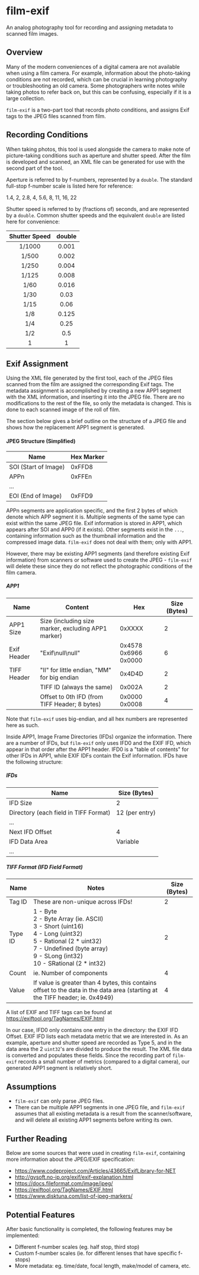 # film-exif

An analog photography tool for recording and assigning metadata to scanned film images.

## Overview

Many of the modern conveniences of a digital camera are not available when using a film camera. For example, information about the photo-taking conditions are not recorded, which can be crucial in learning photography or troubleshooting an old camera. Some photographers write notes while taking photos to refer back on, but this can be confusing, especially if it is a large collection.

`film-exif` is a two-part tool that records photo conditions, and assigns Exif tags to the JPEG files scanned from film.



## Recording Conditions

When taking photos, this tool is used alongside the camera to make note of picture-taking conditions such as aperture and shutter speed. After the film is developed and scanned, an XML file can be generated for use with the second part of the tool.

Aperture is referred to by f-numbers, represented by a `double`. The standard full-stop f-number scale is listed here for reference:

1.4, 2, 2.8, 4, 5.6, 8, 11, 16, 22

Shutter speed is referred to by (fractions of) seconds, and are represented by a `double`. Common shutter speeds and the equivalent `double` are listed here for convenience:

| Shutter Speed | double |
| :-----------: | :----: |
|    1/1000     | 0.001  |
|     1/500     | 0.002  |
|     1/250     | 0.004  |
|     1/125     | 0.008  |
|     1/60      | 0.016  |
|     1/30      |  0.03  |
|     1/15      |  0.06  |
|      1/8      | 0.125  |
|      1/4      |  0.25  |
|      1/2      |  0.5   |
|       1       |   1    |



## Exif Assignment

Using the XML file generated by the first tool, each of the JPEG files scanned from the film are assigned the corresponding Exif tags. The metadata assignment is accomplished by creating a new APP1 segment with the XML information, and inserting it into the JPEG file. There are no modifications to the rest of the file, so only the metadata is changed. This is done to each scanned image of the roll of film.

The section below gives a brief outline on the structure of a JPEG file and shows how the replacement APP1 segment is generated.



#### JPEG Structure (Simplified)

| Name                 | Hex Marker |
| -------------------- | ---------- |
| SOI (Start of Image) | 0xFFD8     |
| APPn                 | 0xFFEn     |
| ...                  |            |
| EOI (End of Image)   | 0xFFD9     |

APPn segments are application specific, and the first 2 bytes of which denote which APP segment it is. Multiple segments of the same type can exist within the same JPEG file. Exif information is stored in APP1, which appears after SOI and APP0 (if it exists). Other segments exist in the `...`, containing information such as the thumbnail information and the compressed image data. `film-exif` does not deal with them; only with APP1. 

However, there may be existing APP1 segments (and therefore existing Exif information) from scanners or software used to create the JPEG - `film-exif` will delete these since they do not reflect the photographic conditions of the film camera.

##### APP1

| Name        | Content                                             | Hex                  | Size (Bytes) |
| ----------- | --------------------------------------------------- | -------------------- | ------------ |
| APP1 Size   | Size (including size marker, excluding APP1 marker) | 0xXXXX               | 2            |
| Exif Header | "Exif\null\null"                                    | 0x4578 0x6966 0x0000 | 6            |
| TIFF Header | "II" for little endian, "MM" for big endian         | 0x4D4D               | 2            |
|             | TIFF ID (always the same)                           | 0x002A               | 2            |
|             | Offset to 0th IFD (from TIFF Header; 8 bytes)       | 0x0000 0x0008        | 4            |

Note that `film-exif` uses big-endian, and all hex numbers are represented here as such.

Inside APP1, Image Frame Directories (IFDs) organize the information. There are a number of IFDs, but `film-exif` only uses IFD0 and the EXIF IFD, which appear in that order after the APP1 header. IFD0 is a "table of contents" for other IFDs in APP1, while EXIF IDFs contain the Exif information. IFDs have the following structure:

##### IFDs

| Name                                  | Size (Bytes)   |
| ------------------------------------- | -------------- |
| IFD Size                              | 2              |
| Directory (each field in TIFF Format) | 12 (per entry) |
| ...                                   |                |
| Next IFD Offset                       | 4              |
| IFD Data Area                         | Variable       |
| ...                                   |                |

##### TIFF Format (IFD Field Format)

| Name    | Notes                                                        | Size (Bytes) |
| ------- | ------------------------------------------------------------ | ------------ |
| Tag ID  | These are non-unique across IFDs!                            | 2            |
| Type ID | 1 - Byte<br />2 - Byte Array (ie. ASCII)<br />3 - Short (uint16)<br />4 - Long (uint32)<br />5 - Rational (2 * uint32)<br />7 - Undefined (byte array)<br />9 - SLong (int32)<br />10 - SRational (2 * int32) | 2            |
| Count   | ie. Number of components                                     | 4            |
| Value   | If value is greater than 4 bytes, this contains offset to the data in the data area (starting at the TIFF header; ie. 0x4949) | 4            |

A list of EXIF and TIFF tags can be found at https://exiftool.org/TagNames/EXIF.html

In our case, IFD0 only contains one entry in the directory: the EXIF IFD Offset. EXIF IFD lists each metadata metric that we are interested in. As an example, aperture and shutter speed are recorded as Type 5, and in the data area the 2 `uint32`'s are divided to produce the result. The XML file data is converted and populates these fields. Since the recording part of `film-exif` records a small number of metrics (compared to a digital camera), our generated APP1 segment is relatively short.

## Assumptions

- `film-exif` can only parse JPEG files.
- There can be multiple APP1 segments in one JPEG file, and `film-exif` assumes that all existing metadata is a result from the scanner/software, and will delete all existing APP1 segments before writing its own.



## Further Reading

Below are some sources that were used in creating `film-exif`, containing more information about the JPEG/EXIF specification:

- https://www.codeproject.com/Articles/43665/ExifLibrary-for-NET
- http://gvsoft.no-ip.org/exif/exif-explanation.html
- https://docs.fileformat.com/image/jpeg/
- https://exiftool.org/TagNames/EXIF.html
- https://www.disktuna.com/list-of-jpeg-markers/



## Potential Features

After basic functionality is completed, the following features may be implemented:

- Different f-number scales (eg. half stop, third stop)
- Custom f-number scales (ie. for different lenses that have specific f-stops)
- More metadata: eg. time/date, focal length, make/model of camera, etc.